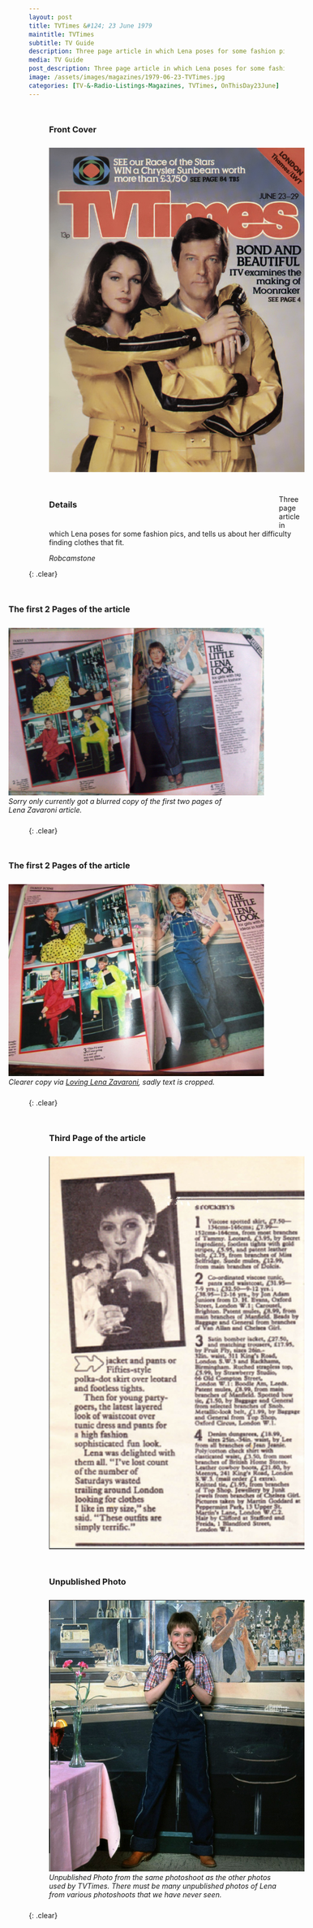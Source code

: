 ```yaml
---
layout: post
title: TVTimes &#124; 23 June 1979
maintitle: TVTimes
subtitle: TV Guide
description: Three page article in which Lena poses for some fashion pics, and tells us about her difficulty finding clothes that fit.
media: TV Guide
post_description: Three page article in which Lena poses for some fashion pics, and tells us about her difficulty finding clothes that fit.
image: /assets/images/magazines/1979-06-23-TVTimes.jpg
categories: [TV-&-Radio-Listings-Magazines, TVTimes, OnThisDay23June]
---
```


<figure class="fig1">
<figcaption>
<h3>Front Cover</h3>
</figcaption>
<a href="/assets/images/magazines/1979-06-23-tvtimes-front-cover.jpg"><img src="/assets/images/magazines/1979-06-23-tvtimes-front-cover.jpg" class="full-width zoom-in"></a>
</figure>

<figure class="fig2">
<figcaption>
<h3>Details</h3>
</figcaption>
<p>Three page article in which Lena poses for some fashion pics, and tells us about her difficulty finding clothes that fit.</p>
<cite>Robcamstone</cite>
</figure>

{: .clear}

<figure class="fig3">
<figcaption>
<h3>The first 2 Pages of the article</h3>
</figcaption>
<a href="/assets/images/magazines/1979-06-23-TVTimes-01-02a.jpg"><img src="/assets/images/magazines/1979-06-23-TVTimes-01-02a.jpg" class="full-width zoom-in"></a>
<figcaption>
<cite>Sorry only currently got a blurred copy of the first two pages of Lena Zavaroni article.</cite>
</figcaption>
</figure>

{: .clear}

<figure class="fig3">
<figcaption>
<h3>The first 2 Pages of the article</h3>
</figcaption>
<a href="/assets/images/magazines/1979-06-23-TVTimes-01-02b.jpg"><img src="/assets/images/magazines/1979-06-23-TVTimes-01-02b.jpg" class="full-width zoom-in"></a>
<figcaption>
<cite>Clearer copy via <a href="https://loving-lena-zavaroni.tumblr.com/post/687817223654572032/23rd-june-2022-%F0%9D%90%92%F0%9D%90%9A%F0%9D%90%AD%F0%9D%90%AE%F0%9D%90%AB%F0%9D%90%9D%F0%9D%90%9A%F0%9D%90%B2-%F0%9D%9F%90%F0%9D%9F%91%F0%9D%90%AB%F0%9D%90%9D-%F0%9D%90%89%F0%9D%90%AE%F0%9D%90%A7%F0%9D%90%9E-%F0%9D%9F%8F%F0%9D%9F%97%F0%9D%9F%95%F0%9D%9F%97-in-tv">Loving Lena Zavaroni</a>, sadly text is cropped.</cite>
</figcaption>
</figure>

{: .clear}

<figure class="fig1">
<figcaption>
<h3>Third Page of the article</h3>
</figcaption>
<a href="/assets/images/magazines/1979-06-23-TVTimes-03.png"><img src="/assets/images/magazines/1979-06-23-TVTimes-03.png" class="full-width zoom-in"></a>
</figure>

<figure class="fig2">
<figcaption>
<h3>Unpublished Photo</h3>
</figcaption>
<a href="/assets/images/magazines/1979-06-23-TVTimes-unpublished.jpg"><img src="/assets/images/magazines/1979-06-23-TVTimes-unpublished.jpg" class="full-width zoom-in"></a>
<figcaption>
<cite>Unpublished Photo from the same photoshoot as the other photos used by TVTimes. There must be many unpublished photos of Lena from various photoshoots that we have never seen.</cite>
</figcaption>
</figure>

<br />{: .clear}

<style>
.fig1 {float:left; width:48%;}

.fig2 {float:right; width:48%;}

.fig3 {float:right; width:100%;}

figcaption {float:left; width:100%;}

@media screen and (orientation:portrait) {
.fig1, .fig2 {float:left; width:100%;}
figcaption {float:left; width:90%; margin-bottom: 10px;}
}
</style>
